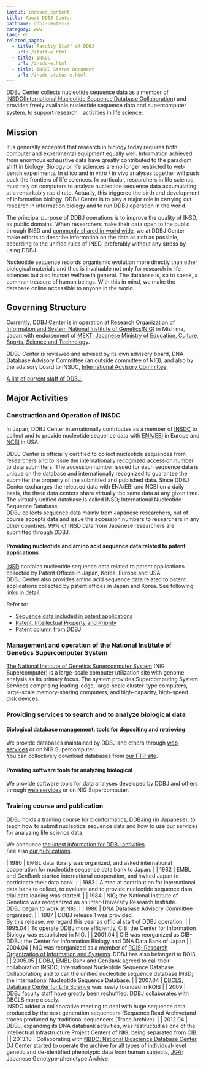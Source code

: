 ```yaml
---
layout: indexed_content
title: About DDBJ Center
pathname: ddbj-center-e
category: www
lang: en
related_pages:
  - title: Faculty Staff of DDBJ
    url: /staff-e.html
  - title: INSDC
    url: /insdc-e.html
  - title: INSDC Status Document
    url: /insdc-status-e.html
---
```


DDBJ Center collects nucleotide sequence data as a member of [INSDC(International Nucleotide Sequence Database Collaboration)](http://www.insdc.org/) and provides freely available nucleotide sequence data and supercomputer system, to support research　activities in life science.


## Mission <a name="mission"></a>

It is generally accepted that research in biology today requires both
computer and experimental equipment equally well. Information achieved
from enormous exhaustive data have greatly contributed to the paradigm
shift in biology. Biology or life sciences are no longer restricted to
wet-bench experiments. In silico and in vitro / in vivo analyses
together will push back the frontiers of life sciences. In particular,
researchers in life science must rely on computers to analyze nucleotide
sequence data accumulating at a remarkably rapid rate. Actually, this
triggered the birth and development of information biology. DDBJ Center
is to play a major role in carrying out research in information biology
and to run DDBJ operation in the world.

The principal purpose of DDBJ operations is to improve the quality of
INSD, as public domains. When researchers make their data open to the
public through INSD and [commonly shared in world
wide](/policies-e.html#copyright), we at DDBJ Center make efforts to
describe information on the data as rich as possible, according to the
unified rules of INSD, preferably without any stress by using DDBJ.

Nucleotide sequence records organismic evolution more directly than
other biological materials and thus is invaluable not only for research
in life sciences but also human welfare in general. The database is, so
to speak, a common treasure of human beings. With this in mind, we make
the database online accessible to anyone in the world.



## Governing Structure <a name="governing"></a>

Currently, DDBJ Center is in operation at [Research Organization of
Information and System National Institute of
Genetics(NIG)](https://www.nig.ac.jp/nig/) in Mishima, Japan with
endorsement of [MEXT; Japanese Ministry of Education, Culture, Sports,
Science and Technology](http://www.mext.go.jp/en/).

DDBJ Center is reviewed and advised by its own advisory board, DNA
Database Advisory Committee (an outside committee of NIG), and also by
the advisory board to INSDC, [International Advisory
Committee](/insdc-e.html#iac).

[A list of current staff of DDBJ.](/staff-e.html)



## Major Activities <a name="activity"></a>


### Construction and Operation of INSDC <a name="insd"></a>

In Japan, DDBJ Center internationally contributes as a member of
[INSDC](/insdc-e.html) to collect and to provide nucleotide sequence
data with [ENA](https://www.ebi.ac.uk/ena)/[EBI](https://www.ebi.ac.uk/)
in Europe and [NCBI](https://www.ncbi.nlm.nih.gov/) in USA.

DDBJ Center is officially certified to collect nucleotide sequences from
researchers and to issue [the internationally recognized accession
number](/acc_def-e.html) to data submitters. The accession number issued
for each sequence data is unique on the database and internationally
recognized to guarantee the submitter the property of the submitted and
published data. Since DDBJ Center exchanges the released data with
ENA/EBI and NCBI on a daily basis, the three data centers share
virtually the same data at any given time. The virtually unified
database is called INSD; International Nucleotide Sequence Database.  
DDBJ collects sequence data mainly from Japanese researchers, but of
course accepts data and issue the accession numbers to researchers in
any other countries. 99% of INSD data from Japanese researchers are
submitted through DDBJ.

#### Providing nucleotide and amino acid sequence data related to patent applications <a name="pat"></a>

[INSD](/insdc.html#insd) contains nucleotide sequence data related to
patent applications collected by Patent Offices in Japan, Korea, Europe
and USA.  
DDBJ Center also provides amino acid sequence data related to patent
applications collected by patent offices in Japan and Korea. See
following links in detail.  

Refer to:

  - [Sequence data included in patent
    applications](/ddbj/pat-data-e.html)
  - [Patent, Intellectual Property and
    Priority](/policies-e.html#ownership)
  - [Patent column from DDBJ](/column/patent-e.html)



### Management and operation of the National Institute of Genetics Supercomputer System <a name="supercom"></a>

[The National Institute of Genetics Supercomputer
System](https://sc.ddbj.nig.ac.jp/en) (NIG Supercomputer) is a
large-scale computer utilization site with genome analysis as its
primary focus. The system provides Supercomputing System Services
comprising leading-edge, large-scale cluster-type computers, large-scale
memory-sharing computers, and high-capacity, high-speed disk devices.


### Providing services to search and to analyze biological data <a name="Providing_services_to_search_and_to_analyze_biological_data"></a>

#### Biological database management: tools for depositing and retrieving <a name="Biological_database_management__tools_for_depositing_and_retrieving"></a>

We provide databases maintained by DDBJ and others through [web
services](/services-e.html) or on NIG Supercomputer.  
You can collectively download databases from [our FTP
site](download-e.html).

#### Providing software tools for analyzing biological  <a name="Providing_software_tools_for_analyzing_biological_data"></a>

We provide software tools for data analyses developed by DDBJ and others
through [web services](/services-e.html) or on NIG Supercomputer.



### Training course and publication <a name="Training_course_and_publication"></a>

DDBJ holds a training course for bioinformatics,
[DDBJing](/training.html) (in Japanese), to teach how to submit
nucleotide sequence data and how to use our services for analyzing life
science data.

We announce [the latest information for DDBJ
activities](/news/en/index-e.html).  
See also [our publications](/activities/publications.html).



| 1980 | EMBL data library was organized, and asked international cooperation for nucleotide sequence data bank to Japan. |
| 1982 | EMBL and GenBank started international cooperation, and invited Japan to participate their data bank. |
| 1983 | Aimed at contribution for international data bank to collect, to evaluate and to provide nucleotide sequence data, trial data loading was started. |
| 1984 | NIG; the National Institute of Genetics was reorganized as an Inter-University Research Institute.<br>DDBJ began to work at NIG. |
| 1986 | DNA Database Advisory Committee organized. |
| 1987 | DDBJ release 1 was provided.<br>By this release, we regard this year as official start of DDBJ operation. |
| 1995.04 | To operate DDBJ more efficiently, CIB; the Center for Information Biology was established in NIG. |
| 2001.04 | CIB was reorganized as CIB-DDBJ; the Center for Information Biology and DNA Data Bank of Japan |
| 2004.04 | NIG was reorganized as a member of [ROIS; Research Organization of Information and Systems](https://www.rois.ac.jp/). DDBJ has also belonged to ROIS. |
| 2005.05 | DDBJ, EMBL-Bank and GenBank agreed to call their collaboration INSDC; International Nucleotide Sequence Database Collaboration; and to call the unified nucleotide sequence database INSD; the International Nucleotide Sequence Database. |
| 2007.04 | [DBCLS; Database Center for Life Science](http://dbcls.rois.ac.jp/en/) was newly founded in ROIS |
| 2009 | DDBJ faculty staff have greatly been reshuffled. DDBJ collaborates with DBCLS more closely.<br>INSDC added a collaborative meeting to deal with huge sequence data produced by the next generation sequencers (Sequence Read Archive)and traces produced by traditional sequencers (Trace Archive). |
| 2012.04 | DDBJ, expanding its DNA databank activities, was restructud as one of the Intellectual Infrastructure Project Centers of NIG, being separated from CIB. |
| 2013.10 | Collaborating with [NBDC; National Bioscience Database Center](https://biosciencedbc.jp/en/), DJ Center started to operate the archive for all types of individual-level genetic and de-identified phenotypic data from human subjects, [JGA](/jga/index-e.html); Japanese Genotype-phenotype Archive. 